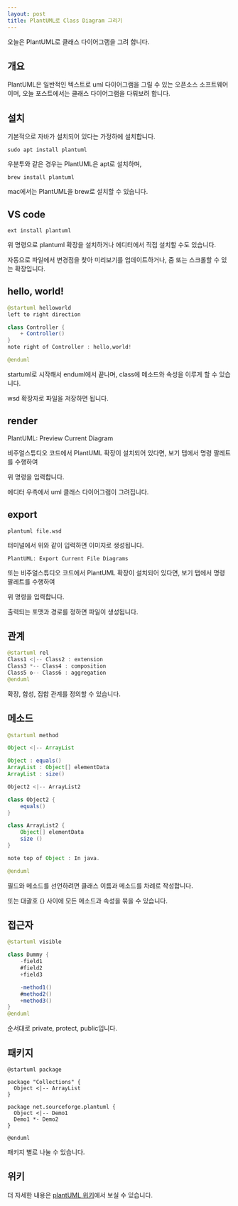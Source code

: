 ```yaml
---
layout: post
title: PlantUML로 Class Diagram 그리기
---
```


오늘은 PlantUML로 클래스 다이어그램을 그려 합니다.

## 개요

PlantUML은 일반적인 텍스트로 uml 다이어그램을 그릴 수 있는 오픈소스 소프트웨어이며, 오늘 포스트에서는 클래스 다이어그램을 다뤄보려 합니다.

## 설치

기본적으로 자바가 설치되어 있다는 가정하에 설치합니다.

```
sudo apt install plantuml
```

우분투와 같은 경우는 PlantUML은 apt로 설치하며,

```
brew install plantuml
```

mac에서는 PlantUML을 brew로 설치할 수 있습니다.

## VS code

```
ext install plantuml
```

위 명령으로 plantuml 확장을 설치하거나 에디터에서 직접 설치할 수도 있습니다.

자동으로 파일에서 변경점을 찾아 미리보기를 업데이트하거나, 줌 또는 스크롤할 수 있는 확장입니다.

## hello, world!

```java
@startuml helloworld
left to right direction

class Controller {
    + Controller()
}
note right of Controller : hello,world!

@enduml
```

startuml로 시작해서 enduml에서 끝나며, class에 메소드와 속성을 이루게 할 수 있습니다.

wsd 확장자로 파일을 저장하면 됩니다.

## render

PlantUML: Preview Current Diagram

비주얼스튜디오 코드에서 PlantUML 확장이 설치되어 있다면, 보기 탭에서 명령 팔레트를 수행하여

위 명령을 입력합니다.

에디터 우측에서 uml 클래스 다이어그램이 그려집니다.

## export

```
plantuml file.wsd
```

터미널에서 위와 같이 입력하면 이미지로 생성됩니다.

```
PlantUML: Export Current File Diagrams
```

또는 비주얼스튜디오 코드에서 PlantUML 확장이 설치되어 있다면, 보기 탭에서 명령 팔레트를 수행하여

위 명령을 입력합니다.

출력되는 포맷과 경로를 정하면 파일이 생성됩니다.

## 관계

```java
@startuml rel
Class1 <|-- Class2 : extension
Class3 *-- Class4 : composition
Class5 o-- Class6 : aggregation
@enduml
```

확장, 합성, 집합 관계를 정의할 수 있습니다.

## 메소드

```java
@startuml method

Object <|-- ArrayList

Object : equals()
ArrayList : Object[] elementData
ArrayList : size()

Object2 <|-- ArrayList2

class Object2 {
    equals()
}

class ArrayList2 {
    Object[] elementData
    size ()
}

note top of Object : In java.

@enduml
```

필드와 메소드를 선언하려면 클래스 이름과 메소드를 차례로 작성합니다.

또는 대괄호 {} 사이에 모든 메소드과 속성을 묶을 수 있습니다.

## 접근자

```java
@startuml visible

class Dummy {
    -field1
    #field2
    +field3

    -method1()
    #method2()
    +method3()
}
@enduml
```

순서대로 private, protect, public입니다.

## 패키지

```
@startuml package

package "Collections" {
  Object <|-- ArrayList
}

package net.sourceforge.plantuml {
  Object <|-- Demo1
  Demo1 *- Demo2
}

@enduml
```

패키지 별로 나눌 수 있습니다.

## 위키

더 자세한 내용은 [plantUML 위키](http://wiki.plantuml.net/ko/site/class-diagram)에서 보실 수 있습니다.
